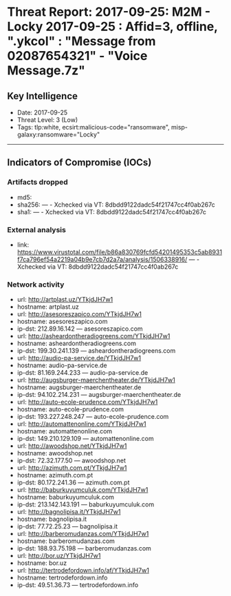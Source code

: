 # Threat Report: 2017-09-25: M2M -  Locky 2017-09-25 : Affid=3, offline, ".ykcol" : "Message from 02087654321" - "Voice Message.7z"


## Key Intelligence
* Date: 2017-09-25
* Threat Level: 3 (Low)
* Tags: tlp:white, ecsirt:malicious-code="ransomware", misp-galaxy:ransomware="Locky"

---

## Indicators of Compromise (IOCs)
### Artifacts dropped
* md5: <md5>
* sha256: <sha256> — - Xchecked via VT: 8dbdd9122dadc54f21747cc4f0ab267c
* sha1: <sha1> — - Xchecked via VT: 8dbdd9122dadc54f21747cc4f0ab267c

### External analysis
* link: https://www.virustotal.com/file/b86a830769fcfd54201495353c5ab8931f7ca796ef54a2219a04b9e7cb7d2a7a/analysis/1506338916/ — - Xchecked via VT: 8dbdd9122dadc54f21747cc4f0ab267c

### Network activity
* url: http://artplast.uz/YTkjdJH7w1
* hostname: artplast.uz
* url: http://asesoreszapico.com/YTkjdJH7w1
* hostname: asesoreszapico.com
* ip-dst: 212.89.16.142 — asesoreszapico.com
* url: http://asheardontheradiogreens.com/YTkjdJH7w1
* hostname: asheardontheradiogreens.com
* ip-dst: 199.30.241.139 — asheardontheradiogreens.com
* url: http://audio-pa-service.de/YTkjdJH7w1
* hostname: audio-pa-service.de
* ip-dst: 81.169.244.233 — audio-pa-service.de
* url: http://augsburger-maerchentheater.de/YTkjdJH7w1
* hostname: augsburger-maerchentheater.de
* ip-dst: 94.102.214.231 — augsburger-maerchentheater.de
* url: http://auto-ecole-prudence.com/YTkjdJH7w1
* hostname: auto-ecole-prudence.com
* ip-dst: 193.227.248.247 — auto-ecole-prudence.com
* url: http://automattenonline.com/YTkjdJH7w1
* hostname: automattenonline.com
* ip-dst: 149.210.129.109 — automattenonline.com
* url: http://awoodshop.net/YTkjdJH7w1
* hostname: awoodshop.net
* ip-dst: 72.32.177.50 — awoodshop.net
* url: http://azimuth.com.pt/YTkjdJH7w1
* hostname: azimuth.com.pt
* ip-dst: 80.172.241.36 — azimuth.com.pt
* url: http://baburkuyumculuk.com/YTkjdJH7w1
* hostname: baburkuyumculuk.com
* ip-dst: 213.142.143.191 — baburkuyumculuk.com
* url: http://bagnolipisa.it/YTkjdJH7w1
* hostname: bagnolipisa.it
* ip-dst: 77.72.25.23 — bagnolipisa.it
* url: http://barberomudanzas.com/YTkjdJH7w1
* hostname: barberomudanzas.com
* ip-dst: 188.93.75.198 — barberomudanzas.com
* url: http://bor.uz/YTkjdJH7w1
* hostname: bor.uz
* url: http://tertrodefordown.info/af/YTkjdJH7w1
* hostname: tertrodefordown.info
* ip-dst: 49.51.36.73 — tertrodefordown.info
